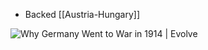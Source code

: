 - Backed [[Austria-Hungary]]

![Why Germany Went to War in 1914 | Evolve](https://miro.medium.com/v2/resize:fit:640/1*JJgoGuupFSBgiAYuDuSjpQ.png)


